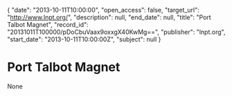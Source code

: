 {
  "date": "2013-10-11T10:00:00", 
  "open_access": false, 
  "target_url": "http://www.lnpt.org/", 
  "description": null, 
  "end_date": null, 
  "title": "Port Talbot Magnet", 
  "record_id": "20131011T100000/pDoCbuVaax9oxxgX40KwMg==", 
  "publisher": "lnpt.org", 
  "start_date": "2013-10-11T10:00:00Z", 
  "subject": null
}

# Port Talbot Magnet

None